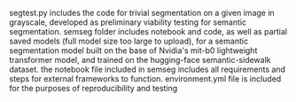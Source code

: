 segtest.py includes the code for trivial segmentation on a given image in grayscale, developed as preliminary viability testing for semantic segmentation.
semseg folder includes notebook and code, as well as partial saved models (full model size too large to upload), for a semantic segmentation model built on the base of Nvidia's mit-b0 lightweight transformer model, and trained on the hugging-face semantic-sidewalk dataset.
the notebook file included in semseg includes all requirements and steps for external frameworks to function.
environment.yml file is included for the purposes of reproducibility and testing
